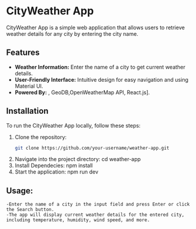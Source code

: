 # CityWeather App

CityWeather App is a simple web application that allows users to retrieve weather details for any city by entering the city name.

## Features

- **Weather Information:** Enter the name of a city to get current weather details.
- **User-Friendly Interface:** Intuitive design for easy navigation and using Material UI.
- **Powered By:** , GeoDB,OpenWeatherMap API, React.js].

## Installation

To run the CityWeather App locally, follow these steps:

1. Clone the repository:
   ```bash
   git clone https://github.com/your-username/weather-app.git
2. Navigate into the project directory:
    cd weather-app
3. Install Dependecies:
   npm install
4. Start the application:
    npm run dev
## Usage:
    -Enter the name of a city in the input field and press Enter or click the Search button.
    -The app will display current weather details for the entered city, including temperature, humidity, wind speed, and more.
